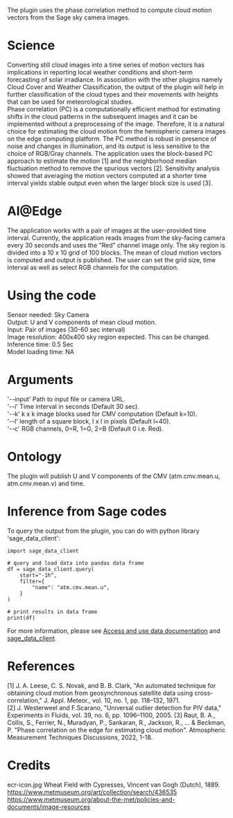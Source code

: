 The plugin uses the phase correlation method to compute cloud motion vectors from the Sage sky camera images.

# Science
Converting still cloud images into a time series of motion vectors has implications in reporting local weather conditions and short-term forecasting of solar irradiance. In association with the other plugins namely Cloud Cover and Weather Classification, the output of the plugin will help in further classification of the cloud types and their movements with heights that can be used for meteorological studies.  
Phase correlation (PC) is a computationally efficient method for estimating shifts in the cloud patterns in the subsequent images and it can be implemented without a preprocessing of the image. Therefore, it is a natural choice for estimating the cloud motion from the hemispheric camera images on the edge computing platform. The PC method is robust in presence of noise and changes in illumination, and its output is less sensitive to the choice of RGB/Gray channels. The application uses the block-based PC approach to estimate the motion [1] and the neighborhood median fluctuation method to remove the spurious vectors [2]. Sensitivity analysis showed that averaging the motion vectors computed at a shorter time interval yields stable output even when the larger block size is used [3]. 

# AI@Edge
The application works with a pair of images at the user-provided time interval. Currently, the application reads images from the sky-facing camera every 30 seconds and uses the "Red" channel image only. The sky region is divided into a 10 x 10 grid of 100 blocks. The mean of cloud motion vectors is computed and output is published. The user can set the grid size, time interval as well as select RGB channels for the computation.

# Using the code
Sensor needed: Sky Camera  
Output: U and V components of mean cloud motion.  
Input: Pair of images (30-60 sec interval)  
Image resolution: 400x400 sky region expected. This can be changed.  
Inference time: 0.5 Sec  
Model loading time: NA  

# Arguments
   '--input'     Path to input file or camera URL.  
   '--i'             Time interval in seconds (Default 30 sec).  
   '--k'            k x k image blocks used for CMV computation (Default k=10).  
   '--l'             length of a square block,  l x l in pixels (Default l=40).  
   '--c'            RGB channels, 0=R, 1=G, 2=B (Default 0 i.e. Red).

# Ontology
The plugin will publish U and V components of the CMV (atm.cmv.mean.u, atm.cmv.mean.v) and time.

# Inference from Sage codes
To query the output from the plugin, you can do with python library 'sage_data_client':
```
import sage_data_client

# query and load data into pandas data frame
df = sage_data_client.query(
    start="-1h",
    filter={
        "name": "atm.cmv.mean.u",
    }
)

# print results in data frame
print(df)
```
For more information, please see [Access and use data documentation](https://docs.sagecontinuum.org/docs/tutorials/accessing-data) and [sage_data_client](https://pypi.org/project/sage-data-client/).

# References
[1] J. A. Leese, C. S. Novak, and B. B. Clark, "An automated technique for obtaining cloud motion from geosynchronous satellite data using cross-correlation," J. Appl. Meteor., vol. 10, no. 1, pp. 118–132, 1971.  
[2] J. Westerweel and F.Scarano, "Universal outlier detection for PIV data," Experiments in Fluids, vol. 39, no. 6, pp. 1096–1100, 2005. 
[3] Raut, B. A., Collis, S., Ferrier, N., Muradyan, P., Sankaran, R., Jackson, R., ... & Beckman, P. "Phase correlation on the edge for estimating cloud motion". Atmospheric Measurement Techniques Discussions, 2022, 1-18.

# Credits
ecr-icon.jpg  Wheat Field with Cypresses, Vincent van Gogh (Dutch), 1889.  
https://www.metmuseum.org/art/collection/search/436535  
https://www.metmuseum.org/about-the-met/policies-and-documents/image-resources  

